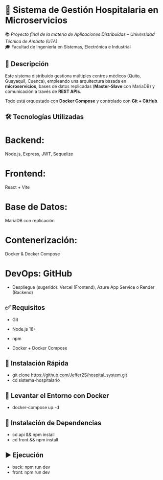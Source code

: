 # 🏥 Sistema de Gestión Hospitalaria en Microservicios

📚 *Proyecto final de la materia de Aplicaciones Distribuidas – Universidad Técnica de Ambato (UTA)*  
🎓 Facultad de Ingeniería en Sistemas, Electrónica e Industrial

## 📌 Descripción

Este sistema distribuido gestiona múltiples centros médicos (Quito, Guayaquil, Cuenca), empleando una arquitectura basada en **microservicios**, bases de datos replicadas (**Master-Slave** con MariaDB) y comunicación a través de **REST APIs**.  

Todo está orquestado con **Docker Compose** y controlado con **Git + GitHub**.

## 🛠️ Tecnologías Utilizadas
# Backend:
Node.js, Express, JWT, Sequelize

# Frontend:
React + Vite

# Base de Datos:
MariaDB con replicación

# Contenerización:
Docker & Docker Compose

# DevOps: GitHub

- Despliegue (sugerido): Vercel (Frontend), Azure App Service o Render (Backend)

## ✅ Requisitos
 - Git

 - Node.js 18+

 - npm

 - Docker + Docker Compose

 ## 🚀 Instalación Rápida
 - git clone https://github.com/Jeffer2S/hospital_system.git
 - cd sistema-hospitalario

## 🐳 Levantar el Entorno con Docker
- docker-compose up -d

## 🧪 Instalación de Dependencias

- cd api && npm install
- cd front && npm install

## ▶️ Ejecución
- back: npm run dev
- front: npm run dev
